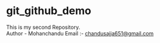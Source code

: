 # git_github_demo
This is my second Repository.
<br>
Author - Mohanchandu
Email :- chandusajja651@gmail.com